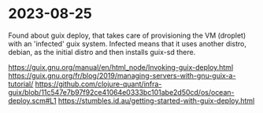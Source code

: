 # 2023-08-25

Found about guix deploy, that takes care of provisioning the VM (droplet) with
an 'infected' guix system. Infected means that it uses another distro, debian,
as the initial distro and then installs guix-sd there.

https://guix.gnu.org/manual/en/html_node/Invoking-guix-deploy.html
https://guix.gnu.org/fr/blog/2019/managing-servers-with-gnu-guix-a-tutorial/
https://github.com/clojure-quant/infra-guix/blob/11c547e7b97f92ce41064e0333bc101abe2d50cd/os/ocean-deploy.scm#L1
https://stumbles.id.au/getting-started-with-guix-deploy.html
